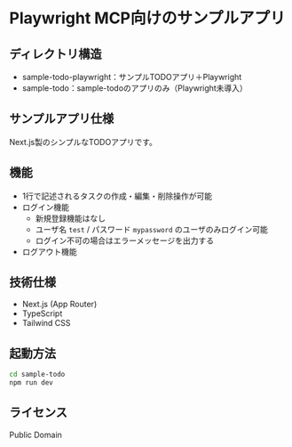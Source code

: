 # Playwright MCP向けのサンプルアプリ

## ディレクトリ構造

- sample-todo-playwright：サンプルTODOアプリ＋Playwright
- sample-todo：sample-todoのアプリのみ（Playwright未導入）

## サンプルアプリ仕様

Next.js製のシンプルなTODOアプリです。

## 機能

- 1行で記述されるタスクの作成・編集・削除操作が可能
- ログイン機能
  - 新規登録機能はなし
  - ユーザ名 `test` / パスワード `mypassword` のユーザのみログイン可能
  - ログイン不可の場合はエラーメッセージを出力する
- ログアウト機能

## 技術仕様

- Next.js (App Router)
- TypeScript
- Tailwind CSS

## 起動方法

```bash
cd sample-todo
npm run dev
```

## ライセンス

Public Domain